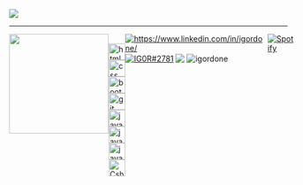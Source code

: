 <img src="https://img.shields.io/static/v1?label=Overview&message=Igor Done&color=3178c6&style=for-the-badge&logo=GitHub">
<br>

<hr>

<div class="stats" style="display:flex;">
  
  <img height="180em" src="https://github-readme-stats.vercel.app/api/top-langs/?username=igordone&theme=dark&text_color=3d7680&title_color=3178c6&hide_border=false&include_all_commits=true&count_private=true&layout=compact&title"/>
  
  <div style="display: inline_block"><br>
  <img alt="html" width="30" src="https://cdn.jsdelivr.net/gh/devicons/devicon/icons/html5/html5-original.svg" />
  <img alt="css" width="30" src="https://cdn.jsdelivr.net/gh/devicons/devicon/icons/css3/css3-original.svg" />
  <img alt="bootstrap" width="30" src="https://cdn.jsdelivr.net/gh/devicons/devicon/icons/bootstrap/bootstrap-original.svg" />
  <img alt="git" width="30" src="https://cdn.jsdelivr.net/gh/devicons/devicon/icons/git/git-original.svg"/>
  <img alt="java script" width="30" src="https://cdn.jsdelivr.net/gh/devicons/devicon/icons/javascript/javascript-original.svg" />
  <img alt="java script" width="30" src="https://cdn.jsdelivr.net/gh/devicons/devicon/icons/nodejs/nodejs-original.svg" />
  <img alt="java script" width="30" src="https://cdn.jsdelivr.net/gh/devicons/devicon/icons/java/java-original.svg" />
  <img alt="Csharp" width="30" src="https://cdn.jsdelivr.net/gh/devicons/devicon/icons/csharp/csharp-original.svg" />
</div>

  ##

<div>
  <a href="https://www.linkedin.com/in/igordone/" target="_blank"><img align="center" src="https://img.shields.io/badge/LinkedIn-0077B5?style=for-the-badge&logo=linkedin&logoColor=white" alt="https://www.linkedin.com/in/igordone/"/></a>
  <a href="https://discord.gg/IG0R#2781" target="_blank"><img align="center" src="https://img.shields.io/badge/Discord-7289DA?style=for-the-badge&logo=discord&logoColor=white" alt="IG0R#2781"/></a>
  <a href="mailto:contato@igor.done15"><img align="center" src="https://img.shields.io/badge/Gmail-D14836?style=for-the-badge&logo=gmail&logoColor=white" target="_blank"/></a>
  <img align="center" src="https://komarev.com/ghpvc/?username=igordone&label=Profile%20views&color=0e75b6&style=flat" alt="igordone"/>
</div>

&nbsp;<div align="left">
  [![Spotify](https://novatorem-lac.vercel.app/api/spotify?background_color=0d1117&border_color=ffffff)](https://open.spotify.com/user/igordone)
</div>
